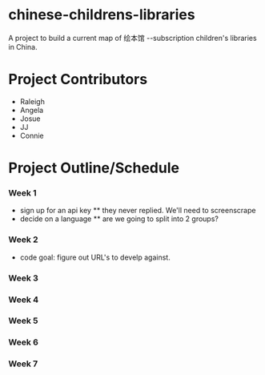 # chinese-childrens-libraries
A project to build a current map of 绘本馆 --subscription children's libraries in China.

# Project Contributors
* Raleigh
* Angela
* Josue
* JJ
* Connie

# Project Outline/Schedule
### Week 1
* sign up for an api key
** they never replied.  We'll need to screenscrape
* decide on a language
** are we going to split into 2 groups?


### Week 2
* code goal: figure out URL's to develp against.



### Week 3

### Week 4

### Week 5

### Week 6

### Week 7
